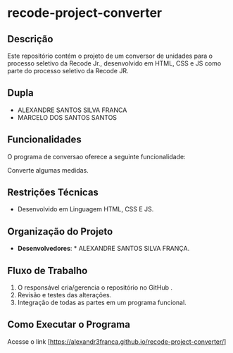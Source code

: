 # recode-project-converter

## Descrição
Este repositório contém o projeto de um conversor de unidades para o processo seletivo da Recode Jr., desenvolvido em HTML, CSS e JS como parte do processo seletivo da Recode JR.

## Dupla
* ALEXANDRE SANTOS SILVA FRANCA 
* MARCELO DOS SANTOS SANTOS

## Funcionalidades
O programa de conversao oferece a seguinte funcionalidade:

Converte algumas medidas.

## Restrições Técnicas
* Desenvolvido em Linguagem HTML, CSS E JS.

## Organização do Projeto
* **Desenvolvedores**: * ALEXANDRE SANTOS SILVA FRANÇA.

## Fluxo de Trabalho 
1.  O responsável cria/gerencia o repositório no GitHub .
2.  Revisão e testes das alterações.
3.  Integração de todas as partes em um programa funcional.

## Como Executar o Programa
Acesse o link [https://alexandr3franca.github.io/recode-project-converter/]
